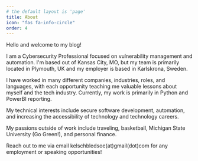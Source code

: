 ```yaml
---
# the default layout is 'page'
title: About
icon: "fas fa-info-circle"
order: 4
---
```


Hello and welcome to my blog!

I am a Cybersecurity Professional focused on vulnerability management and automation. I'm based out of Kansas City, MO, but my team is primarily located in Plymouth, UK and my employer is based in Karlskrona, Sweden.

I have worked in many different companies, industries, roles, and languages, with each opportunity teaching me valuable lessons about myself and the tech industry. Currently, my work is primarily in Python and PowerBI reporting.

My technical interests include secure software development, automation, and increasing the accessibility of technology and technology careers.

My passions outside of work include traveling, basketball, Michigan State University (Go Green!), and personal finance.

Reach out to me via email kelschbledsoe(at)gmail(dot)com for any employment or speaking opportunities!